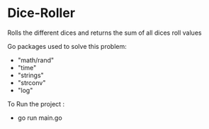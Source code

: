# Dice-Roller
Rolls the different dices and returns the sum of all dices roll values

Go packages used to solve this problem:

-	"math/rand"
-	"time"
-	"strings"
-	"strconv"
-  "log"


To Run the project :
 - go run main.go
